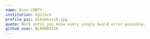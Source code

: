 ```yaml
---
name: Enzo CONTY
institution: Epitech
profile_pic: blkkkbvsik.jpg
quote: Work until you know every single build error possible.
github_user: BLKKKBVSIK
---
```

